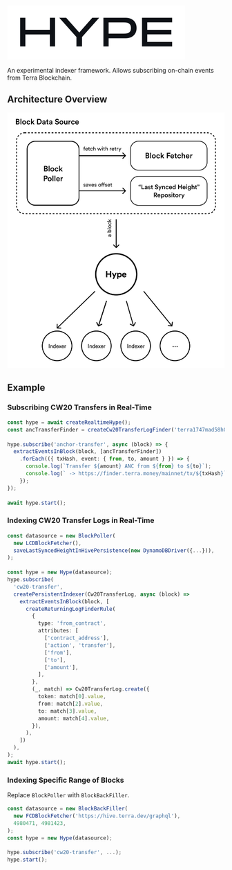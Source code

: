 ![Hype](./docs/Hype-Logo.svg)

An experimental indexer framework. Allows subscribing on-chain events from Terra Blockchain.

## Architecture Overview

![Hype Diagram](./docs/Hype-Diagram.svg)

## Example

### Subscribing CW20 Transfers in Real-Time

```ts
const hype = await createRealtimeHype();
const ancTransferFinder = createCw20TransferLogFinder('terra1747mad58h0w4y589y3sk84r5efqdev9q4r02pc');

hype.subscribe('anchor-transfer', async (block) => {
  extractEventsInBlock(block, [ancTransferFinder])
    .forEach(({ txHash, event: { from, to, amount } }) => {
      console.log(`Transfer ${amount} ANC from ${from} to ${to}`);
      console.log(` -> https://finder.terra.money/mainnet/tx/${txHash}`);
    });
});

await hype.start();
```

### Indexing CW20 Transfer Logs in Real-Time

```ts
const datasource = new BlockPoller(
  new LCDBlockFetcher(),
  saveLastSyncedHeightInHivePersistence(new DynamoDBDriver({...})),
);

const hype = new Hype(datasource);
hype.subscribe(
  'cw20-transfer',
  createPersistentIndexer(Cw20TransferLog, async (block) =>
    extractEventsInBlock(block, [
      createReturningLogFinderRule(
        {
          type: 'from_contract',
          attributes: [
            ['contract_address'],
            ['action', 'transfer'],
            ['from'],
            ['to'],
            ['amount'],
          ],
        },
        (_, match) => Cw20TransferLog.create({
          token: match[0].value,
          from: match[2].value,
          to: match[3].value,
          amount: match[4].value,
        }),
      ),
    ])
  ),
);
await hype.start();
```

### Indexing Specific Range of Blocks

Replace `BlockPoller` with `BlockBackFiller`.

```ts
const datasource = new BlockBackFiller(
  new FCDBlockFetcher('https://hive.terra.dev/graphql'),
  4980471, 4981423,
);
const hype = new Hype(datasource);

hype.subscribe('cw20-transfer', ...);
hype.start();
```
